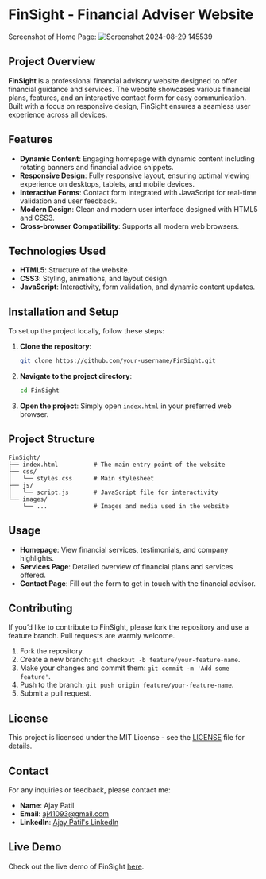 # FinSight - Financial Adviser Website

Screenshot of Home Page: ![Screenshot 2024-08-29 145539](https://github.com/user-attachments/assets/0e1f0c06-9fcc-4dae-93bd-c32051a25b45)

## Project Overview
**FinSight** is a professional financial advisory website designed to offer financial guidance and services. The website showcases various financial plans, features, and an interactive contact form for easy communication. Built with a focus on responsive design, FinSight ensures a seamless user experience across all devices.

## Features
- **Dynamic Content**: Engaging homepage with dynamic content including rotating banners and financial advice snippets.
- **Responsive Design**: Fully responsive layout, ensuring optimal viewing experience on desktops, tablets, and mobile devices.
- **Interactive Forms**: Contact form integrated with JavaScript for real-time validation and user feedback.
- **Modern Design**: Clean and modern user interface designed with HTML5 and CSS3.
- **Cross-browser Compatibility**: Supports all modern web browsers.

## Technologies Used
- **HTML5**: Structure of the website.
- **CSS3**: Styling, animations, and layout design.
- **JavaScript**: Interactivity, form validation, and dynamic content updates.

## Installation and Setup
To set up the project locally, follow these steps:

1. **Clone the repository**:
    ```bash
    git clone https://github.com/your-username/FinSight.git
    ```
   
2. **Navigate to the project directory**:
    ```bash
    cd FinSight
    ```

3. **Open the project**:
   Simply open `index.html` in your preferred web browser.

## Project Structure
```plaintext
FinSight/
├── index.html          # The main entry point of the website
├── css/
│   └── styles.css      # Main stylesheet
├── js/
│   └── script.js       # JavaScript file for interactivity
└── images/
    └── ...             # Images and media used in the website
```

## Usage
- **Homepage**: View financial services, testimonials, and company highlights.
- **Services Page**: Detailed overview of financial plans and services offered.
- **Contact Page**: Fill out the form to get in touch with the financial advisor.

## Contributing
If you’d like to contribute to FinSight, please fork the repository and use a feature branch. Pull requests are warmly welcome.

1. Fork the repository.
2. Create a new branch: `git checkout -b feature/your-feature-name`.
3. Make your changes and commit them: `git commit -m 'Add some feature'`.
4. Push to the branch: `git push origin feature/your-feature-name`.
5. Submit a pull request.

## License
This project is licensed under the MIT License - see the [LICENSE](LICENSE) file for details.

## Contact
For any inquiries or feedback, please contact me:

- **Name**: Ajay Patil
- **Email**: aj41093@gmail.com
- **LinkedIn**: [Ajay Patil's LinkedIn](https://www.linkedin.com/in/ajaypatil1993)

## Live Demo
Check out the live demo of FinSight [here](https://finsight-app.netlify.app/).
